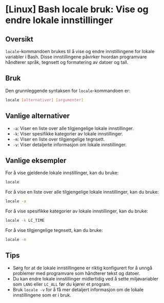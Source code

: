 # [Linux] Bash locale bruk: Vise og endre lokale innstillinger

## Oversikt
`locale`-kommandoen brukes til å vise og endre innstillingene for lokale variabler i Bash. Disse innstillingene påvirker hvordan programvare håndterer språk, tegnsett og formatering av datoer og tall.

## Bruk
Den grunnleggende syntaksen for `locale`-kommandoen er:

```bash
locale [alternativer] [argumenter]
```

## Vanlige alternativer
- `-a`: Viser en liste over alle tilgjengelige lokale innstillinger.
- `-k`: Viser spesifikke kategorier av lokale innstillinger.
- `-m`: Viser en liste over tilgjengelige tegnsett.
- `-v`: Viser detaljerte informasjon om lokale innstillinger.

## Vanlige eksempler
For å vise gjeldende lokale innstillinger, kan du bruke:

```bash
locale
```

For å vise en liste over alle tilgjengelige lokale innstillinger, kan du bruke:

```bash
locale -a
```

For å vise spesifikke kategorier av lokale innstillinger, kan du bruke:

```bash
locale -k LC_TIME
```

For å vise tilgjengelige tegnsett, kan du bruke:

```bash
locale -m
```

## Tips
- Sørg for at de lokale innstillingene er riktig konfigurert for å unngå problemer med programvare som håndterer tekst og datoer.
- Du kan endre lokale innstillinger midlertidig ved å sette miljøvariabler som `LANG` eller `LC_ALL` før du kjører et program.
- Bruk `locale -v` for å få mer detaljert informasjon om de lokale innstillingene som er i bruk.